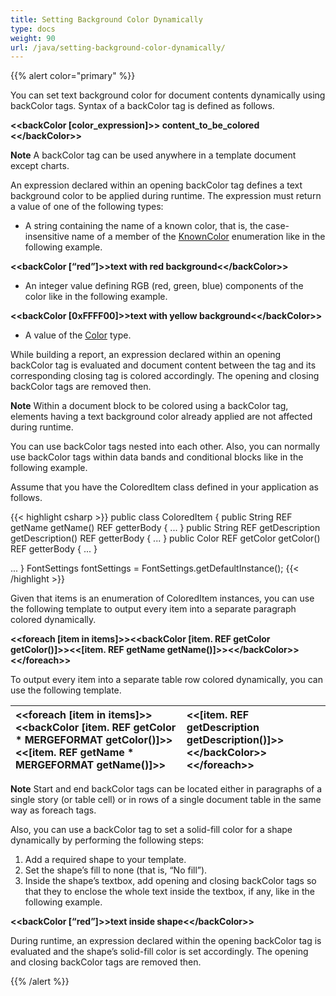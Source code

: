 ```yaml
---
title: Setting Background Color Dynamically
type: docs
weight: 90
url: /java/setting-background-color-dynamically/
---
```


{{% alert color="primary" %}} 

You can set text background color for document contents dynamically using backColor tags. Syntax of a backColor tag is defined as follows.

**&lt;&lt;backColor [color_expression]&gt;&gt;
content_to_be_colored
&lt;&lt;/backColor&gt;&gt;**

**Note** A backColor tag can be used anywhere in a template document except charts.

An expression declared within an opening backColor tag defines a text background color to be applied during runtime. The expression must return a value of one of the following types:

- A string containing the name of a known color, that is, the case-insensitive name of a member of the [KnownColor](https://msdn.microsoft.com/en-us/library/system.drawing.knowncolor\(v=vs.110\).aspx) enumeration like in the following example.

**&lt;&lt;backColor [“red”]&gt;&gt;text with red background&lt;&lt;/backColor&gt;&gt;**

- An integer value defining RGB (red, green, blue) components of the color like in the following example.

**&lt;&lt;backColor [0xFFFF00]&gt;&gt;text with yellow background&lt;&lt;/backColor&gt;&gt;**

- A value of the [Color](http://docs.oracle.com/javase/7/docs/api/java/awt/Color.html) type.

While building a report, an expression declared within an opening backColor tag is evaluated and document content between the tag and its corresponding closing tag is colored accordingly. The opening and closing backColor tags are removed then.

**Note** Within a document block to be colored using a backColor tag, elements having a text background color already applied are not affected during runtime.

You can use backColor tags nested into each other. Also, you can normally use backColor tags within data bands and conditional blocks like in the following example.

Assume that you have the ColoredItem class defined in your application as follows.

{{< highlight csharp >}}
public class ColoredItem
{
public String  REF getName getName()  REF getterBody { ... }
public String  REF getDescription getDescription()  REF getterBody { ... }
public Color  REF getColor getColor()  REF getterBody { ... }

...
}
FontSettings fontSettings = FontSettings.getDefaultInstance();
{{< /highlight >}}

Given that items is an enumeration of ColoredItem instances, you can use the following template to output every item into a separate paragraph colored dynamically.

**&lt;&lt;foreach [item in items]&gt;&gt;&lt;&lt;backColor [item. REF getColor getColor()]&gt;&gt;&lt;&lt;[item. REF getName getName()]&gt;&gt;&lt;&lt;/backColor&gt;&gt;
&lt;&lt;/foreach&gt;&gt;**

To output every item into a separate table row colored dynamically, you can use the following template.

|**&lt;&lt;foreach [item in items]&gt;&gt;&lt;&lt;backColor [item. REF getColor  \* MERGEFORMAT getColor()]&gt;&gt;&lt;&lt;[item. REF getName  \* MERGEFORMAT getName()]&gt;&gt;**|**&lt;&lt;[item. REF getDescription getDescription()]&gt;&gt;&lt;&lt;/backColor&gt;&gt;&lt;&lt;/foreach&gt;&gt;**|
| :- | :- |


**Note** Start and end backColor tags can be located either in paragraphs of a single story (or table cell) or in rows of a single document table in the same way as foreach tags.

Also, you can use a backColor tag to set a solid-fill color for a shape dynamically by performing the following steps:

1. Add a required shape to your template.
1. Set the shape’s fill to none (that is, “No fill”).
1. Inside the shape’s textbox, add opening and closing backColor tags so that they to enclose the whole text inside the textbox, if any, like in the following example.

**&lt;&lt;backColor [“red”]&gt;&gt;text inside shape&lt;&lt;/backColor&gt;&gt;**

During runtime, an expression declared within the opening backColor tag is evaluated and the shape’s solid-fill color is set accordingly. The opening and closing backColor tags are removed then.

{{% /alert %}}
